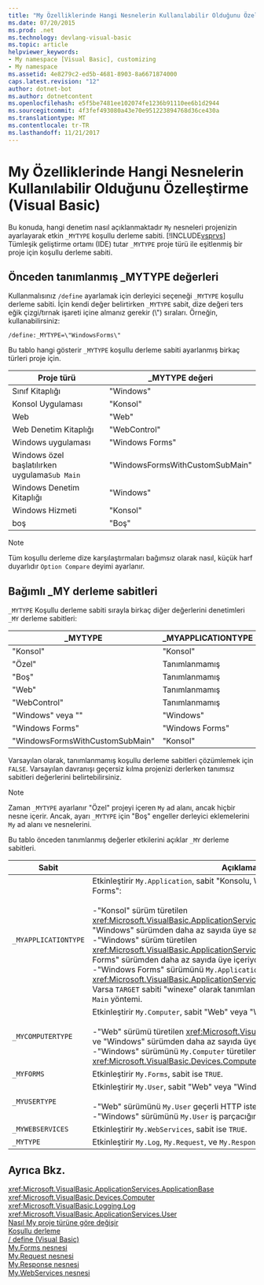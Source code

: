 ```yaml
---
title: "My Özelliklerinde Hangi Nesnelerin Kullanılabilir Olduğunu Özelleştirme (Visual Basic)"
ms.date: 07/20/2015
ms.prod: .net
ms.technology: devlang-visual-basic
ms.topic: article
helpviewer_keywords:
- My namespace [Visual Basic], customizing
- My namespace
ms.assetid: 4e8279c2-ed5b-4681-8903-8a6671874000
caps.latest.revision: "12"
author: dotnet-bot
ms.author: dotnetcontent
ms.openlocfilehash: e5f5be7481ee102074fe1236b91110ee6b1d2944
ms.sourcegitcommit: 4f3fef493080a43e70e951223894768d36ce430a
ms.translationtype: MT
ms.contentlocale: tr-TR
ms.lasthandoff: 11/21/2017
---
```

# <a name="customizing-which-objects-are-available-in-my-visual-basic"></a>My Özelliklerinde Hangi Nesnelerin Kullanılabilir Olduğunu Özelleştirme (Visual Basic)
Bu konuda, hangi denetim nasıl açıklanmaktadır `My` nesneleri projenizin ayarlayarak etkin `_MYTYPE` koşullu derleme sabiti. [!INCLUDE[vsprvs](~/includes/vsprvs-md.md)] Tümleşik geliştirme ortamı (IDE) tutar `_MYTYPE` proje türü ile eşitlenmiş bir proje için koşullu derleme sabiti.  
  
## <a name="predefined-mytype-values"></a>Önceden tanımlanmış _MYTYPE değerleri  
 Kullanmalısınız `/define` ayarlamak için derleyici seçeneği `_MYTYPE` koşullu derleme sabiti. İçin kendi değer belirtirken `_MYTYPE` sabit, dize değeri ters eğik çizgi/tırnak işareti içine almanız gerekir (\\") sıraları. Örneğin, kullanabilirsiniz:  
  
```  
/define:_MYTYPE=\"WindowsForms\"  
```  
  
 Bu tablo hangi gösterir `_MYTYPE` koşullu derleme sabiti ayarlanmış birkaç türleri proje için.  
  
|Proje türü|_MYTYPE değeri|  
|------------------|--------------------|  
|Sınıf Kitaplığı|"Windows"|  
|Konsol Uygulaması|"Konsol"|  
|Web|"Web"|  
|Web Denetim Kitaplığı|"WebControl"|  
|Windows uygulaması|"Windows Forms"|  
|Windows özel başlatılırken uygulama`Sub Main`|"WindowsFormsWithCustomSubMain"|  
|Windows Denetim Kitaplığı|"Windows"|  
|Windows Hizmeti|"Konsol"|  
|boş|"Boş"|  
  
> [!NOTE]
>  Tüm koşullu derleme dize karşılaştırmaları bağımsız olarak nasıl, küçük harf duyarlıdır `Option Compare` deyimi ayarlanır.  
  
## <a name="dependent-my-compilation-constants"></a>Bağımlı _MY derleme sabitleri  
 `_MYTYPE` Koşullu derleme sabiti sırayla birkaç diğer değerlerini denetimleri `_MY` derleme sabitleri:  
  
|_MYTYPE|_MYAPPLICATIONTYPE|_MYCOMPUTERTYPE|_MYFORMS|_MYUSERTYPE|_MYWEBSERVICES|  
|--------------|-------------------------|----------------------|---------------|------------------|---------------------|  
|"Konsol"|"Konsol"|"Windows"|Tanımlanmamış|"Windows"|TRUE|  
|"Özel"|Tanımlanmamış|Tanımlanmamış|Tanımlanmamış|Tanımlanmamış|Tanımlanmamış|  
|"Boş"|Tanımlanmamış|Tanımlanmamış|Tanımlanmamış|Tanımlanmamış|Tanımlanmamış|  
|"Web"|Tanımlanmamış|"Web"|FALSE|"Web"|FALSE|  
|"WebControl"|Tanımlanmamış|"Web"|FALSE|"Web"|TRUE|  
|"Windows" veya ""|"Windows"|"Windows"|Tanımlanmamış|"Windows"|TRUE|  
|"Windows Forms"|"Windows Forms"|"Windows"|TRUE|"Windows"|TRUE|  
|"WindowsFormsWithCustomSubMain"|"Konsol"|"Windows"|TRUE|"Windows"|TRUE|  
  
 Varsayılan olarak, tanımlanmamış koşullu derleme sabitleri çözümlemek için `FALSE`. Varsayılan davranışı geçersiz kılma projenizi derlerken tanımsız sabitleri değerlerini belirtebilirsiniz.  
  
> [!NOTE]
>  Zaman `_MYTYPE` ayarlanır "Özel" projeyi içeren `My` ad alanı, ancak hiçbir nesne içerir. Ancak, ayarı `_MYTYPE` için "Boş" engeller derleyici eklemelerini `My` ad alanı ve nesnelerini.  
  
 Bu tablo önceden tanımlanmış değerler etkilerini açıklar `_MY` derleme sabitleri.  
  
|Sabit|Açıklama|  
|--------------|-------------|  
|`_MYAPPLICATIONTYPE`|Etkinleştirir `My.Application`, sabit "Konsolu, Windows," ise "veya"Windows Forms":<br /><br /> -"Konsol" sürüm türetilen <xref:Microsoft.VisualBasic.ApplicationServices.ConsoleApplicationBase>. ve "Windows" sürümden daha az sayıda üye sahiptir.<br />-"Windows" sürüm türetilen <xref:Microsoft.VisualBasic.ApplicationServices.ApplicationBase>.ve "Windows Forms" sürümden daha az sayıda üye içeriyor.<br />-"Windows Forms" sürümünü `My.Application` türetilen <xref:Microsoft.VisualBasic.ApplicationServices.WindowsFormsApplicationBase>. Varsa `TARGET` sabiti "winexe" olarak tanımlanır ve ardından sınıfı içeren bir `Sub Main` yöntemi.|  
|`_MYCOMPUTERTYPE`|Etkinleştirir `My.Computer`, sabit "Web" veya "Windows" ise:<br /><br /> -"Web" sürümü türetilen <xref:Microsoft.VisualBasic.Devices.ServerComputer>, ve "Windows" sürümden daha az sayıda üye sahiptir.<br />-"Windows" sürümünü `My.Computer` türetilen <xref:Microsoft.VisualBasic.Devices.Computer>.|  
|`_MYFORMS`|Etkinleştirir `My.Forms`, sabit ise `TRUE`.|  
|`_MYUSERTYPE`|Etkinleştirir `My.User`, sabit "Web" veya "Windows" ise:<br /><br /> -"Web" sürümünü `My.User` geçerli HTTP isteği kullanıcı kimliğiniz ile ilişkili.<br />-"Windows" sürümünü `My.User` iş parçacığının geçerli sorumlu ile ilişkilidir.|  
|`_MYWEBSERVICES`|Etkinleştirir `My.WebServices`, sabit ise `TRUE`.|  
|`_MYTYPE`|Etkinleştirir `My.Log`, `My.Request`, ve `My.Response`, sabit "Web" ise.|  
  
## <a name="see-also"></a>Ayrıca Bkz.  
 <xref:Microsoft.VisualBasic.ApplicationServices.ApplicationBase>  
 <xref:Microsoft.VisualBasic.Devices.Computer>  
 <xref:Microsoft.VisualBasic.Logging.Log>  
 <xref:Microsoft.VisualBasic.ApplicationServices.User>  
 [Nasıl My proje türüne göre değişir](../../../visual-basic/developing-apps/development-with-my/how-my-depends-on-project-type.md)  
 [Koşullu derleme](../../../visual-basic/programming-guide/program-structure/conditional-compilation.md)  
 [/ define (Visual Basic)](../../../visual-basic/reference/command-line-compiler/define.md)  
 [My.Forms nesnesi](../../../visual-basic/language-reference/objects/my-forms-object.md)  
 [My.Request nesnesi](../../../visual-basic/language-reference/objects/my-request-object.md)  
 [My.Response nesnesi](../../../visual-basic/language-reference/objects/my-response-object.md)  
 [My.WebServices nesnesi](../../../visual-basic/language-reference/objects/my-webservices-object.md)

